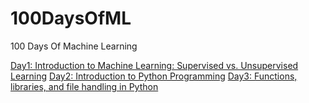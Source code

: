 # 100DaysOfML
100 Days Of Machine Learning

[Day1: Introduction to Machine Learning: Supervised vs. Unsupervised Learning](https://monogr.ph/6713d3638e1259b7808bd58b)
[Day2: Introduction to Python Programming](https://monogr.ph/6715660cd58c35b3bd160272)
[Day3: Functions, libraries, and file handling in Python](https://monogr.ph/6717cbddabd1b0b20d880d91)